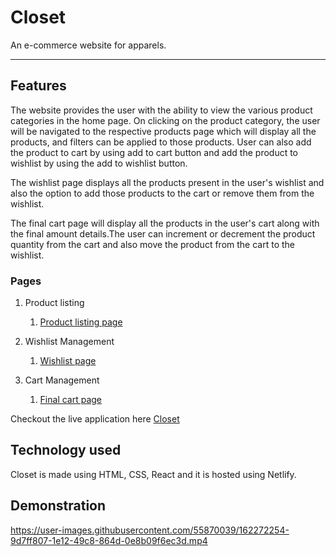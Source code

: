 # Closet
 
 An e-commerce website for apparels.
 
 ----
 
 ## Features
 
The website provides the user with the ability to view the various product categories in the home page. On clicking on the product category, the user will be navigated to the respective products page which will display all the products, and filters can be applied to those products. User can also add the product to cart by using add to cart button and add the product to wishlist by using the add to wishlist button.
 
The wishlist page displays all the products present in the user's wishlist and also the option to add those products to the cart or remove them from the wishlist.
 
The final cart page will display all the products in the user's cart along with the final amount details.The user can increment or decrement the product quantity from the cart and also move the product from the cart to the wishlist. 
 
 
 ### Pages
 
 1. Product listing

    1. [Product listing page](https://shop-from-closet.netlify.app/product) 

 2. Wishlist Management

    1. [Wishlist page](https://shop-from-closet.netlify.app/wishlist)

 3. Cart Management

    1. [Final cart page](https://shop-from-closet.netlify.app/cart)

Checkout the live application here [Closet](https://shop-from-closet.netlify.app/)

## Technology used

Closet is made using HTML, CSS, React and it is hosted using Netlify.

## Demonstration


https://user-images.githubusercontent.com/55870039/162272254-9d7ff807-1e12-49c8-864d-0e8b09f6ec3d.mp4


